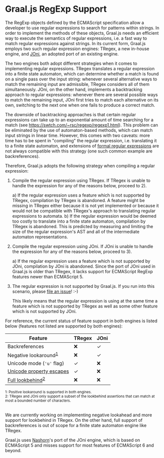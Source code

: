 # Graal.js RegExp Support

The RegExp objects defined by the ECMAScript specification allow a developer to use regular expressions to search for patterns within strings.
In order to implement the methods of these objects, Graal.js needs an efficient way to execute the semantics of regular expressions, i.e. a fast way to match regular expressions against strings.
In its current form, Graal.js employs two such regular expression engines: TRegex, a new in-house engine, and [JOni](https://github.com/jruby/joni), an adopted port of an existing engine.

The two engines both adopt different strategies when it comes to implementing regular expressions.
TRegex translates a regular expression into a finite state automaton, which can determine whether a match is found on a single pass over the input string: whenever several alternative ways to match the remaining input are admissible, TRegex considers all of them simultaneously.
JOni, on the other hand, implements a backtracking approach to regular expressions: whenever there are several possible ways to match the remaining input, JOni first tries to match each alternative on its own, switching to the next one when one fails to produce a correct match.

The downside of backtracking approaches is that certain regular expressions can take up to an exponential amount of time searching for a match (see https://swtch.com/~rsc/regexp/regexp1.html).
This problem can be eliminated by the use of automaton-based methods, which can match input strings in linear time.
However, this comes with two caveats: more time has to be spent in "compiling" the regular expression, i.e. translating it to a finite state automaton, and extensions of [formal regular expressions](https://en.wikipedia.org/wiki/Regular_expression#Formal_language_theory) are not always compatible with this strategy (one such common example are backreferences).

Therefore, Graal.js adopts the following strategy when compiling a regular expression:

  1) Compile the regular expression using TRegex.
     If TRegex is unable to handle the expression for any of the reasons below, proceed to 2).

      a) If the regular expression uses a feature which is not supported by TRegex, compilation by TRegex is abandoned.
         A feature might be missing in TRegex either because it is not yet implemented or because it would not be compatible with TRegex's approach to translating regular expressions to automata.
      b) If the regular expression would be deemed too costly to translate into a finite state automaton, compilation by TRegex is abandoned.
         This is predicted by measuring and limiting the size of the regular expression's AST and all of the intermediate automaton representations.

  2) Compile the regular expression using JOni.
     If JOni is unable to handle the expression for any of the reasons below, proceed to 3).

      a) If the regular expression uses a feature which is not supported by JOni, compilation by JOni is abandoned.
         Since the port of JOni used in Graal.js is older than TRegex, it lacks support for ECMAScript RegExp features newer than ECMAScript 5.

  3) The regular expression is not supported by Graal.js.
     If you run into this scenario, please [file an issue](https://github.com/graalvm/graaljs/issues/new)! :-)
     
     This likely means that the regular expression is using at the same time a feature which is not supported by TRegex as well as some other feature which is not supported by JOni.

For reference, the current status of feature support in both engines is listed below (features not listed are supported by both engines):

Feature                                                                                      | TRegex | JOni
-------------------------------------------------------------------------------------------- | ------ | ----
Backreferences                                                                               | ❌     | ✓
Negative lookaround<sup>[1](#fn1)</sup>                                                      | ❌     | ✓
Unicode mode (`'u'` flag)                                                                    | ✓      | ❌
[Unicode property escapes](https://github.com/tc39/proposal-regexp-unicode-property-escapes) | ✓      | ❌
[Full lookbehind](https://github.com/tc39/proposal-regexp-lookbehind)<sup>[2](#f2)</sup>     | ❌     | ❌

<sub>
<a name="fn1">1</a>: Positive lookaround is supported in both engines.
<br/>
<a name="fn2">2</a>: TRegex and JOni only support a subset of the lookbehind assertions that can match at most a bounded number of characters.
</sub>

<br/>
<br/>

We are currently working on implementing negative lookahead and more support for lookbehind in TRegex. On the other hand, full support of backreferences is out of scope for a finite state automaton engine like TRegex.

Graal.js uses [Nashorn](http://openjdk.java.net/projects/nashorn/)'s port of the JOni engine, which is based on ECMAScript 5 and misses support for most features of ECMAScript 6 and beyond.

